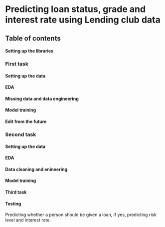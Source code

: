 # Predicting loan status, grade and interest rate using Lending club data

## Table of contents 

#### Setting up the libraries

### First task

#### Setting up the data

#### EDA

#### Missing data and data engineering

#### Model training

#### Edit from the future

### Second task

#### Setting up the data

#### EDA

#### Data cleaning and enineering

#### Model training

#### Third task

#### Testing

Predicting whether a person should be given a loan, if yes, predicting risk level and interest rate.

